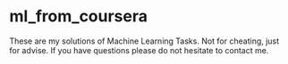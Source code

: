 # ml_from_coursera
These are my solutions of Machine Learning Tasks. Not for cheating, just for advise. If you have questions please do not hesitate to contact me.
